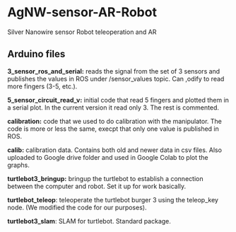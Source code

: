 # AgNW-sensor-AR-Robot
Silver Nanowire sensor Robot teleoperation and AR

## Arduino files
**3_sensor_ros_and_serial:** reads the signal from the set of 3 sensors and publishes the values in ROS under /sensor_values topic. Can ,odify to read more fingers (3-5, etc.).

**5_sensor_circuit_read_v:** initial code that read 5 fingers and plotted them in a serial plot. In the current version it read only 3. The rest is commented.

**calibration:** code that we used to do calibration with the manipulator. The code is more or less the same, execpt that only one value is published in ROS.

**calib:** calibration data. Contains both old and newer data in csv files. Also uploaded to Google drive folder and used in Google Colab to plot the graphs.

**turtlebot3_bringup:** bringup the turtlebot to establish a connection between the computer and robot. Set it up for work basically.

**turtlebot_teleop**: teleoperate the turtlebot burger 3 using the teleop_key node. (We modified the code for our purposes).

**turtlebot3_slam**: SLAM for turtlebot. Standard package.

